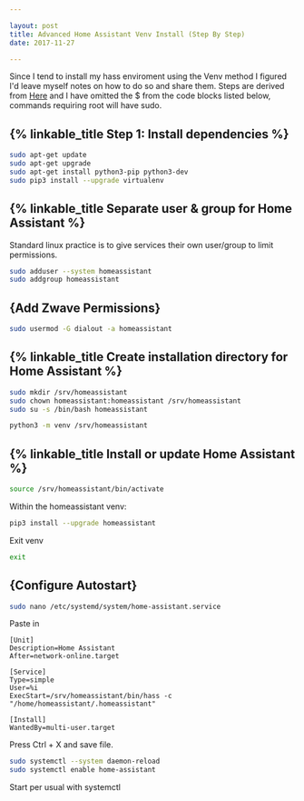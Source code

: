 ```yaml
---

layout: post
title: Advanced Home Assistant Venv Install (Step By Step)
date: 2017-11-27

---
```


Since I tend to install my hass enviroment using the Venv method I figured I'd leave myself notes on how to do so and share them.  Steps are derived from [Here](https://home-assistant.io/docs/installation/virtualenv/) and I have omitted the $ from the code blocks listed below, commands requiring root will have sudo.


## {% linkable_title Step 1: Install dependencies %}

```bash
sudo apt-get update
sudo apt-get upgrade
sudo apt-get install python3-pip python3-dev
sudo pip3 install --upgrade virtualenv
```

## {% linkable_title Separate user & group for Home Assistant %}

Standard linux practice is to give services their own user/group to limit permissions.

```bash
sudo adduser --system homeassistant
sudo addgroup homeassistant
```

## {Add Zwave Permissions}

```bash
sudo usermod -G dialout -a homeassistant
```

## {% linkable_title Create installation directory for Home Assistant %}

```bash
sudo mkdir /srv/homeassistant
sudo chown homeassistant:homeassistant /srv/homeassistant
sudo su -s /bin/bash homeassistant

python3 -m venv /srv/homeassistant
```

## {% linkable_title Install or update Home Assistant %}


```bash
source /srv/homeassistant/bin/activate
```

Within the homeassistant venv:
```bash
pip3 install --upgrade homeassistant
```

Exit venv
```bash
exit
```


## {Configure Autostart}
```bash
sudo nano /etc/systemd/system/home-assistant.service
```

Paste in
```	
[Unit]
Description=Home Assistant
After=network-online.target

[Service]
Type=simple
User=%i
ExecStart=/srv/homeassistant/bin/hass -c "/home/homeassistant/.homeassistant"

[Install]
WantedBy=multi-user.target
```

Press Ctrl + X and save file.

```bash
sudo systemctl --system daemon-reload
sudo systemctl enable home-assistant
```

Start per usual with systemctl